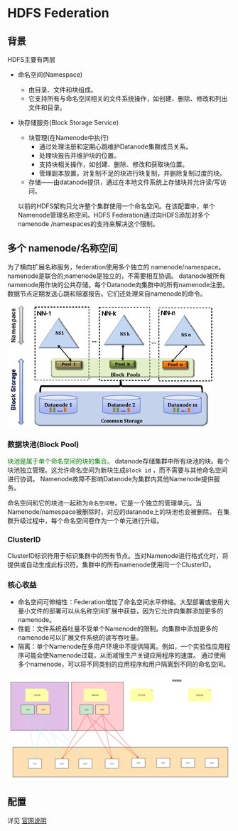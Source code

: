 # HDFS Federation

## 背景

HDFS主要有两层

* 命名空间(Namespace)
    * 由目录、文件和块组成。
    * 它支持所有与命名空间相关的文件系统操作，如创建、删除、修改和列出文件和目录。

* 块存储服务(Block Storage Service)
    * 块管理(在Namenode中执行)
        * 通过处理注册和定期心跳维护Datanode集群成员关系。
        * 处理块报告并维护块的位置。
        * 支持块相关操作，如创建、删除、修改和获取块位置。
        * 管理副本放置，对复制不足的块进行块复制，并删除复制过度的块。
    * 存储——由datanode提供，通过在本地文件系统上存储块并允许读/写访问。

  以前的HDFS架构只允许整个集群使用一个命名空间。在该配置中，单个Namenode管理名称空间。HDFS Federation通过向HDFS添加对多个namenode
  /namespaces的支持来解决这个限制。

## 多个 namenode/名称空间

为了横向扩展名称服务，federation使用多个独立的 namenode/namespace。namenode是联合的;namenode是独立的，不需要相互协调。
datanode被所有namenode用作块的公共存储。每个Datanode向集群中的所有namenode注册。数据节点定期发送心跳和阻塞报告。它们还处理来自namenode的命令。

![](../../images/hdfs/federation.png)

### 数据块池(Block Pool)

<span style="color:green; ">块池是属于单个命名空间的块的集合。</span>
datanode存储集群中所有块池的块。每个块池独立管理。这允许命名空间为新块生成`Block id`
，而不需要与其他命名空间进行协调。 Namenode故障不影响Datanode为集群内其他Namenode提供服务。

命名空间和它的块池一起称为`命名空间卷`。它是一个独立的管理单元。当Namenode/namespace被删除时，对应的datanode上的块池也会被删除。
在集群升级过程中，每个命名空间卷作为一个单元进行升级。

### ClusterID

ClusterID标识符用于标识集群中的所有节点。当对Namenode进行格式化时，将提供或自动生成此标识符。集群中的所有namenode使用同一个ClusterID。

### 核心收益

* 命名空间可伸缩性：Federation增加了命名空间水平伸缩。大型部署或使用大量小文件的部署可以从名称空间扩展中获益，因为它允许向集群添加更多的namenode。
* 性能：文件系统吞吐量不受单个Namenode的限制。向集群中添加更多的namenode可以扩展文件系统的读写吞吐量。
* 隔离：单个Namenode在多用户环境中不提供隔离。例如，一个实验性应用程序可能会使Namenode过载，从而减慢生产关键应用程序的速度。
  通过使用多个namenode，可以将不同类别的应用程序和用户隔离到不同的命名空间。

![](../../images/hdfs/federation-business.png)

## 配置

详见 [官网说明](https://hadoop.apache.org/docs/r2.8.5/hadoop-project-dist/hadoop-hdfs/Federation.html)

